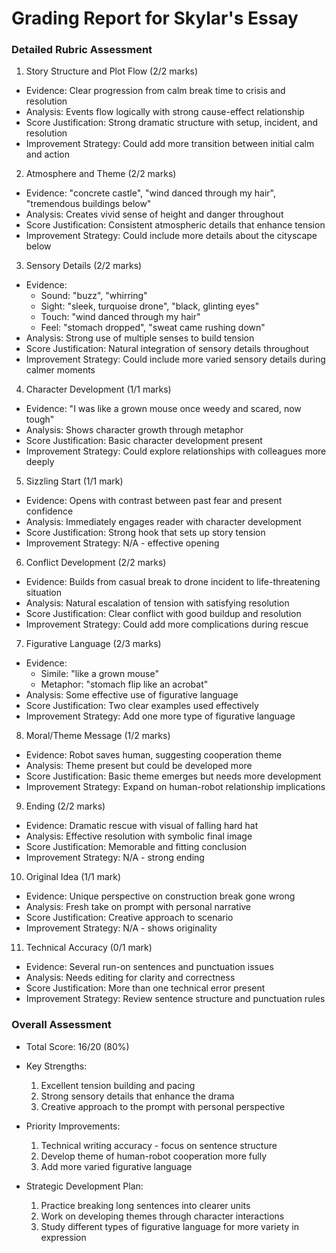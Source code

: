 # Grading Report for Skylar's Essay

### Detailed Rubric Assessment

1. Story Structure and Plot Flow (2/2 marks)

- Evidence: Clear progression from calm break time to crisis and resolution
- Analysis: Events flow logically with strong cause-effect relationship
- Score Justification: Strong dramatic structure with setup, incident, and resolution
- Improvement Strategy: Could add more transition between initial calm and action

2. Atmosphere and Theme (2/2 marks)

- Evidence: "concrete castle", "wind danced through my hair", "tremendous buildings below"
- Analysis: Creates vivid sense of height and danger throughout
- Score Justification: Consistent atmospheric details that enhance tension
- Improvement Strategy: Could include more details about the cityscape below

3. Sensory Details (2/2 marks)

- Evidence:
  - Sound: "buzz", "whirring"
  - Sight: "sleek, turquoise drone", "black, glinting eyes"
  - Touch: "wind danced through my hair"
  - Feel: "stomach dropped", "sweat came rushing down"
- Analysis: Strong use of multiple senses to build tension
- Score Justification: Natural integration of sensory details throughout
- Improvement Strategy: Could include more varied sensory details during calmer moments

4. Character Development (1/1 marks)

- Evidence: "I was like a grown mouse once weedy and scared, now tough"
- Analysis: Shows character growth through metaphor
- Score Justification: Basic character development present
- Improvement Strategy: Could explore relationships with colleagues more deeply

5. Sizzling Start (1/1 mark)

- Evidence: Opens with contrast between past fear and present confidence
- Analysis: Immediately engages reader with character development
- Score Justification: Strong hook that sets up story tension
- Improvement Strategy: N/A - effective opening

6. Conflict Development (2/2 marks)

- Evidence: Builds from casual break to drone incident to life-threatening situation
- Analysis: Natural escalation of tension with satisfying resolution
- Score Justification: Clear conflict with good buildup and resolution
- Improvement Strategy: Could add more complications during rescue

7. Figurative Language (2/3 marks)

- Evidence:
  - Simile: "like a grown mouse"
  - Metaphor: "stomach flip like an acrobat"
- Analysis: Some effective use of figurative language
- Score Justification: Two clear examples used effectively
- Improvement Strategy: Add one more type of figurative language

8. Moral/Theme Message (1/2 marks)

- Evidence: Robot saves human, suggesting cooperation theme
- Analysis: Theme present but could be developed more
- Score Justification: Basic theme emerges but needs more development
- Improvement Strategy: Expand on human-robot relationship implications

9. Ending (2/2 marks)

- Evidence: Dramatic rescue with visual of falling hard hat
- Analysis: Effective resolution with symbolic final image
- Score Justification: Memorable and fitting conclusion
- Improvement Strategy: N/A - strong ending

10. Original Idea (1/1 mark)

- Evidence: Unique perspective on construction break gone wrong
- Analysis: Fresh take on prompt with personal narrative
- Score Justification: Creative approach to scenario
- Improvement Strategy: N/A - shows originality

11. Technical Accuracy (0/1 mark)

- Evidence: Several run-on sentences and punctuation issues
- Analysis: Needs editing for clarity and correctness
- Score Justification: More than one technical error present
- Improvement Strategy: Review sentence structure and punctuation rules

### Overall Assessment

- Total Score: 16/20 (80%)
- Key Strengths:

  1. Excellent tension building and pacing
  2. Strong sensory details that enhance the drama
  3. Creative approach to the prompt with personal perspective

- Priority Improvements:

  1. Technical writing accuracy - focus on sentence structure
  2. Develop theme of human-robot cooperation more fully
  3. Add more varied figurative language

- Strategic Development Plan:
  1. Practice breaking long sentences into clearer units
  2. Work on developing themes through character interactions
  3. Study different types of figurative language for more variety in expression
